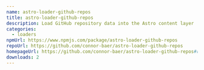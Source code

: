 ```yaml
---
name: astro-loader-github-repos
title: astro-loader-github-repos
description: Load GitHub repository data into the Astro content layer
categories:
  - loaders
npmUrl: https://www.npmjs.com/package/astro-loader-github-repos
repoUrl: https://github.com/connor-baer/astro-loader-github-repos
homepageUrl: https://github.com/connor-baer/astro-loader-github-repos#readme
downloads: 2
---
```

